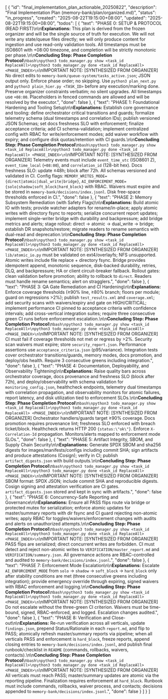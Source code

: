 [
  {
    "id": "final_implementation_plan_actionable_20250822",
    "description": "Final Implementation Plan (memory-bank/plan/organized.md)",
    "status": "in_progress",
    "created": "2025-08-22T19:15:00+08:00",
    "updated": "2025-08-22T19:15:00+08:00",
    "todos": [
      {
        "text": "PHASE 0: SETUP & PROTOCOL (READ FIRST)\n\n**Explanations:** This plan is derived from the frozen organizer and will be the single source of truth for execution. We will not write any state/queue files directly; we will only produce content for ingestion and use read-only validation tools. All timestamps must be ISO8601 with +08:00 timezone, and completion will be strictly monotonic per phase.\n\n**Concluding Step: Phase Completion Protocol**\n```bash\npython3 todo_manager.py show <task_id ReplaceAll>\npython3 todo_manager.py done <task_id ReplaceAll> <PHASE_INDEX>\n```\nIMPORTANT NOTE: [SYNTHESIZED FROM ORGANIZER] No direct edits to `memory-bank/queue-system/tasks_active.json`; JSON output only. Enforce phase order; no skipping. Use `python3 plan_next.py` and `python3 plain_hier.py <TASK_ID>` before any execution/marking done. Preserve organizer constraints verbatim; no silent upgrades. All timestamps use `+08:00`. Placeholders in fenced commands are allowed and will be resolved by the executor.",
        "done": false
      },
      {
        "text": "PHASE 1: Foundational Hardening and Tooling Setup\n\n**Explanations:** Establish core governance and tooling: define orchestrator critical transitions and guards; formalize telemetry schema (dual timestamps and correlation IDs); publish versioned JSON Schemas; set docs freshness SLO with enforcement; finalize acceptance criteria; add CI schema-validation; implement centralized config with RBAC for write/enforcement modes; add waiver workflow with expiry; and configure disk quotas/retention with CI guards.\n\n**Concluding Step: Phase Completion Protocol**\n```bash\npython3 todo_manager.py show <task_id ReplaceAll>\npython3 todo_manager.py done <task_id ReplaceAll> <PHASE_INDEX>\n```\nIMPORTANT NOTE: [SYNTHESIZED FROM ORGANIZER] Telemetry events must include `event_time_utc` (ISO8601 Z), `event_time_local` (`+08:00`), and `correlation_id` (128-bit hex). Docs freshness SLO: update ≤48h; block after 72h. All schemas versioned and validated in CI. Config flags: `MEMORY_WRITES_MODE={direct|atomic|dual_write|bridge}`, `AI_ENFORCEMENT_MODE={solo|shadow|soft_block|hard_block}` with RBAC. Waivers must expire and be stored in `memory-bank/decisions/index.jsonl`. Disk free-space thresholds enforced in CI.",
        "done": false
      },
      {
        "text": "PHASE 2: Memory Subsystem Remediation (with Safety Flags)\n\n**Explanations:** Build atomic IO with tests; provide watcher adapters for rename/in-place; apply atomic writes with directory fsync to reports; serialize concurrent report updates; implement single-writer bridge with durability and backpressure; add bridge metrics and alerts; stage rollout: direct → atomic → dual_write → bridge; establish DR snapshots/restore; migrate readers to rename semantics with dual-read and deprecation.\n\n**Concluding Step: Phase Completion Protocol**\n```bash\npython3 todo_manager.py show <task_id ReplaceAll>\npython3 todo_manager.py done <task_id ReplaceAll> <PHASE_INDEX>\n```\nIMPORTANT NOTE: [SYNTHESIZED FROM ORGANIZER] `lib/atomic_io.py` must be validated on ext4/overlayfs; NFS unsupported. Atomic writes include file replace + directory fsync. Bridge provides idempotent append, monotonic sequence, disk-backed durability, retries, DLQ, and backpressure; HA or client circuit-breaker fallback. Rollout gates: clean validation before promotion; ability to rollback to `direct`. Readers must handle rename semantics; alert on stragglers.",
        "done": false
      },
      {
        "text": "PHASE 3: QA Gate Remediation and CI Hardening\n\n**Explanations:** Enforce coverage thresholds (≥90% line, ≥80% branch; floors per module; guard on regressions >2%); publish `test_results.xml` and `coverage.xml`; add security scans with waivers/expiry and gate on HIGH/CRITICAL; implement performance CI pinned to acceptance criteria with confidence intervals; add cross-vertical integration suites; require three consecutive green CI runs before enforcement escalation.\n\n**Concluding Step: Phase Completion Protocol**\n```bash\npython3 todo_manager.py show <task_id ReplaceAll>\npython3 todo_manager.py done <task_id ReplaceAll> <PHASE_INDEX>\n```\nIMPORTANT NOTE: [SYNTHESIZED FROM ORGANIZER] CI must fail if coverage thresholds not met or regress by >2%. Security scan waivers must expire; store `security_report.json`. Performance assertions use `acceptance_criteria.json` (p95/variance). Integration tests cover orchestrator transitions/guards, memory modes, docs promotion, and deploy/obs health. Require 3 consecutive greens including integration.",
        "done": false
      },
      {
        "text": "PHASE 4: Documentation, Deployability, and Observability Tightening\n\n**Explanations:** Raise quality bars across orchestrator coverage, docs provenance and freshness SLO (block after 72h), and deploy/observability with schema validation for `monitoring_config.json`, healthcheck endpoints, telemetry dual timestamps with correlation propagation, and observability monitors for atomic failures, report latency, and disk utilization tied to enforcement SLOs.\n\n**Concluding Step: Phase Completion Protocol**\n```bash\npython3 todo_manager.py show <task_id ReplaceAll>\npython3 todo_manager.py done <task_id ReplaceAll> <PHASE_INDEX>\n```\nIMPORTANT NOTE: [SYNTHESIZED FROM ORGANIZER] Orchestrator handlers/guards target ≥90% coverage. Docs promotion requires provenance lint; freshness SLO enforced with breach ticket/block. Healthcheck returns HTTP 200 `{status:\"ok\"}`. Enforce `X-Correlation-Id` propagation. Monitors/alerts mapped to enforcement mode SLOs.",
        "done": false
      },
      {
        "text": "PHASE 5: Artifact Integrity, SBOM, and Supply Chain Security\n\n**Explanations:** Generate SPDX SBOM and sha256 digests for images/manifests/configs including commit SHA; sign artifacts and produce attestations (Cosign); verify in CI; publish `artifact_digests.json` with build outputs.\n\n**Concluding Step: Phase Completion Protocol**\n```bash\npython3 todo_manager.py show <task_id ReplaceAll>\npython3 todo_manager.py done <task_id ReplaceAll> <PHASE_INDEX>\n```\nIMPORTANT NOTE: [SYNTHESIZED FROM ORGANIZER] SBOM format: SPDX JSON; include commit SHA and reproducible digests. Cosign signing and attestation verification are CI gates. `artifact_digests.json` stored and kept in sync with artifacts.",
        "done": false
      },
      {
        "text": "PHASE 6: Concurrency-Safe Reporting and Governance\n\n**Explanations:** Ensure all PASS flips route via bridge or protected mutex for serialization; enforce atomic updates for master/summary reports with dir fsync and CI guard rejecting non-atomic writes; apply RBAC for toggles/waivers/enforcement changes with audits and alerts on unauthorized attempts.\n\n**Concluding Step: Phase Completion Protocol**\n```bash\npython3 todo_manager.py show <task_id ReplaceAll>\npython3 todo_manager.py done <task_id ReplaceAll> <PHASE_INDEX>\n```\nIMPORTANT NOTE: [SYNTHESIZED FROM ORGANIZER] PASS flips are serialized; direct concurrent writes are forbidden. CI must detect and reject non-atomic writes to `VERIFICATION/master_report.md` and `VERIFICATION/summary.json`. All governance actions are RBAC-controlled and audited to `memory-bank/decisions/index.jsonl`.",
        "done": false
      },
      {
        "text": "PHASE 7: Enforcement Mode Escalation\n\n**Explanations:** Escalate `AI_ENFORCEMENT_MODE` from `solo` → `shadow` → `soft_block` → `hard_block` only after stability conditions are met (three consecutive greens including integration); provide emergency override through expiring, signed waivers with RBAC enforcement and logging.\n\n**Concluding Step: Phase Completion Protocol**\n```bash\npython3 todo_manager.py show <task_id ReplaceAll>\npython3 todo_manager.py done <task_id ReplaceAll> <PHASE_INDEX>\n```\nIMPORTANT NOTE: [SYNTHESIZED FROM ORGANIZER] Do not escalate without the three-green CI criterion. Waivers must be time-bound, signed, RBAC-enforced, and logged. Escalation changes audited.",
        "done": false
      },
      {
        "text": "PHASE 8: Verification and Close-out\n\n**Explanations:** Re-run verification across all verticals, update `findings.json`, prepend Status/Rationale in each `report.md`, and flip to PASS; atomically refresh master/summary reports via pipeline; when all verticals PASS and enforcement is `hard_block`, freeze reports, append closing entries to `memory-bank/decisions/index.jsonl`, and publish final runbook/checklist in `README` (commands, rollbacks, waivers, contacts).\n\n**Concluding Step: Phase Completion Protocol**\n```bash\npython3 todo_manager.py show <task_id ReplaceAll>\npython3 todo_manager.py done <task_id ReplaceAll> <PHASE_INDEX>\n```\nIMPORTANT NOTE: [SYNTHESIZED FROM ORGANIZER] All verticals must reach PASS; master/summary updates are atomic via the reporting pipeline. Finalization requires enforcement at `hard_block`. Runbook must include commands, rollbacks, waiver process, and contacts; decisions appended to `memory-bank/decisions/index.jsonl`.",
        "done": false
      }
    ]
  }
]
